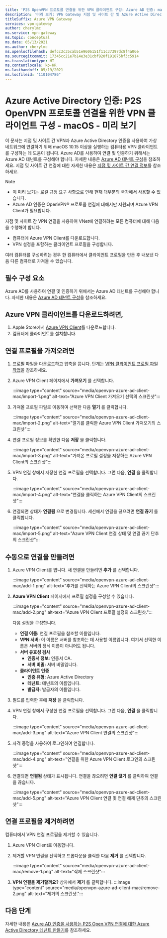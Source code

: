 ```yaml
---
title: 'P2S OpenVPN 프로토콜 연결을 위한 VPN 클라이언트 구성: Azure AD 인증: macOS: 미리 보기'
description: '미리 보기: VPN Gateway 지점 및 사이트 간 및 Azure Active Directory 인증을 사용하여 Virtual Network에 연결하도록 macOS VPN 클라이언트를 구성하는 방법을 알아봅니다.'
titleSuffix: Azure VPN Gateway
services: vpn-gateway
author: cherylmc
ms.service: vpn-gateway
ms.topic: conceptual
ms.date: 05/13/2021
ms.author: cherylmc
ms.openlocfilehash: defcc3c35cab51e9606151f11c37397dc8f4a06e
ms.sourcegitcommit: 17345cc21e7b14e3e31cbf920f191875bf3c5914
ms.translationtype: HT
ms.contentlocale: ko-KR
ms.lasthandoff: 05/19/2021
ms.locfileid: "110104786"
---
```

# <a name="azure-active-directory-authentication-configure-a-vpn-client-for-p2s-openvpn-protocol-connections---macos---preview"></a>Azure Active Directory 인증: P2S OpenVPN 프로토콜 연결을 위한 VPN 클라이언트 구성 - macOS - 미리 보기

이 문서는 지점 및 사이트 간 VPN과 Azure Active Directory 인증을 사용하여 가상 네트워크에 연결하기 위해 macOS 10.15 이상을 실행하는 컴퓨터용 VPN 클라이언트를 구성하는 데 도움이 됩니다. Azure AD를 사용하여 연결 및 인증하기 위해서는 Azure AD 테넌트를 구성해야 합니다. 자세한 내용은 [Azure AD 테넌트 구성](openvpn-azure-ad-tenant.md)을 참조하세요. 지점 및 사이트 간 연결에 대한 자세한 내용은 [지점 및 사이트 간 연결 정보](point-to-site-about.md)를 참조하세요.

> [!NOTE]
> * 이 미리 보기는 로컬 규정 요구 사항으로 인해 현재 대부분의 국가에서 사용할 수 있습니다.
> * Azure AD 인증은 OpenVPN® 프로토콜 연결에 대해서만 지원되며 Azure VPN Client가 필요합니다.
>

지점 및 사이트 간 VPN 연결을 사용하여 VNet에 연결하려는 모든 컴퓨터에 대해 다음을 수행해야 합니다.
 
* 컴퓨터에 Azure VPN Client를 다운로드합니다.
* VPN 설정을 포함하는 클라이언트 프로필을 구성합니다. 

여러 컴퓨터를 구성하려는 경우 한 컴퓨터에서 클라이언트 프로필을 만든 후 내보낸 다음 다른 컴퓨터로 가져올 수 있습니다.

## <a name="prerequisites"></a>필수 구성 요소

Azure AD를 사용하여 연결 및 인증하기 위해서는 Azure AD 테넌트를 구성해야 합니다. 자세한 내용은 [Azure AD 테넌트 구성](openvpn-azure-ad-tenant.md)을 참조하세요.

## <a name="to-download-the-azure-vpn-client"></a><a name="download"></a>Azure VPN 클라이언트를 다운로드하려면,

1. Apple Store에서 [Azure VPN Client](https://apps.apple.com/us/app/azure-vpn-client/id1553936137)를 다운로드합니다.
1. 컴퓨터에 클라이언트를 설치합니다.

## <a name="to-import-a-connection-profile"></a><a name="import"></a>연결 프로필을 가져오려면

1. 프로필 파일을 다운로드하고 압축을 풉니다. 단계는 [VPN 클라이언트 프로필 파일 작업](about-vpn-profile-download.md)을 참조하세요.
1. Azure VPN Client 페이지에서 **가져오기** 를 선택합니다.

   :::image type="content" source="media/openvpn-azure-ad-client-mac/import-1.png" alt-text="Azure VPN Client 가져오기 선택의 스크린샷":::
1. 가져올 프로필 파일로 이동하여 선택한 다음 **열기** 를 클릭합니다.

   :::image type="content" source="media/openvpn-azure-ad-client-mac/import-2.png" alt-text="열기를 클릭한 Azure VPN Client 가져오기의 스크린샷":::
1. 연결 프로필 정보를 확인한 다음 **저장** 을 클릭합니다.

   :::image type="content" source="media/openvpn-azure-ad-client-mac/import-3.png" alt-text="가져온 프로필 설정을 저장하는 Azure VPN Client의 스크린샷":::
1. VPN 연결 창에서 저장한 연결 프로필을 선택합니다. 그런 다음, **연결** 을 클릭합니다.

   :::image type="content" source="media/openvpn-azure-ad-client-mac/import-4.png" alt-text="연결을 클릭하는 Azure VPN Client의 스크린샷":::
1. 연결되면 상태가 **연결됨** 으로 변경됩니다. 세션에서 연결을 끊으려면 **연결 끊기** 를 클릭합니다.

   :::image type="content" source="media/openvpn-azure-ad-client-mac/import-5.png" alt-text="Azure VPN Client 연결 상태 및 연결 끊기 단추의 스크린샷":::

## <a name="to-create-a-connection-manually"></a><a name="manual"></a> 수동으로 연결을 만들려면

1. Azure VPN Client를 엽니다. 새 연결을 만들려면 **추가** 를 선택합니다.

   :::image type="content" source="media/openvpn-azure-ad-client-mac/add-1.png" alt-text="추가를 선택하는 Azure VPN Client의 스크린샷":::

1. **Azure VPN Client** 페이지에서 프로필 설정을 구성할 수 있습니다.

   :::image type="content" source="media/openvpn-azure-ad-client-mac/add-2.png" alt-text="Azure VPN Client 프로필 설정의 스크린샷.":::

   다음 설정을 구성합니다.

   * **연결 이름:** 연결 프로필을 참조할 이름입니다.
   * **VPN 서버:** 이 이름은 서버를 참조하는 데 사용할 이름입니다. 여기서 선택한 이름은 서버의 정식 이름이 아니어도 됩니다.
   * **서버 유효성 검사**
     * **인증서 정보:** 인증서 CA.
     * **서버 비밀:** 서버 비밀입니다.
   * **클라이언트 인증**
     * **인증 유형:** Azure Active Directory
     * **테넌트:** 테넌트의 이름입니다.
     * **발급자:** 발급자의 이름입니다.
1. 필드를 입력한 후에 **저장** 을 클릭합니다.
1. VPN 연결 창에서 구성한 연결 프로필을 선택합니다. 그런 다음, **연결** 을 클릭합니다.

   :::image type="content" source="media/openvpn-azure-ad-client-mac/add-3.png" alt-text="Azure VPN Client 연결의 스크린샷":::
1. 자격 증명을 사용하여 로그인하여 연결합니다.

   :::image type="content" source="media/openvpn-azure-ad-client-mac/add-4.png" alt-text="연결을 위한 Azure VPN Client 로그인의 스크린샷":::
1. 연결되면 **연결됨** 상태가 표시됩니다. 연결을 끊으려면 **연결 끊기** 를 클릭하여 연결을 끊습니다.

   :::image type="content" source="media/openvpn-azure-ad-client-mac/add-5.png" alt-text="Azure VPN Client 연결 및 연결 해제 단추의 스크린샷":::

## <a name="to-remove-a-connection-profile"></a><a name="remove"></a>연결 프로필을 제거하려면

컴퓨터에서 VPN 연결 프로필을 제거할 수 있습니다. 

1. Azure VPN Client로 이동합니다.
1. 제거할 VPN 연결을 선택하고 드롭다운을 클릭한 다음 **제거** 를 선택합니다.

   :::image type="content" source="media/openvpn-azure-ad-client-mac/remove-1.png" alt-text="삭제 스크린샷":::
1. **VPN 연결을 제거할까요?** 상자에서 **제거** 를 클릭합니다.
   :::image type="content" source="media/openvpn-azure-ad-client-mac/remove-2.png" alt-text="제거의 스크린샷.":::

## <a name="next-steps"></a>다음 단계

자세한 내용은 [Azure AD 인증을 사용하는 P2S Open VPN 연결에 대한 Azure Active Directory 테넌트 만들기](openvpn-azure-ad-tenant.md)를 참조하세요.